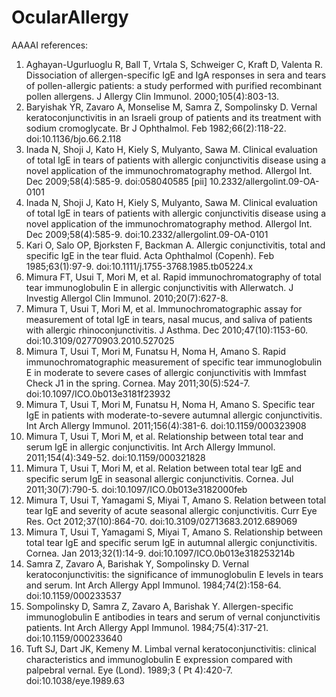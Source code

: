 # OcularAllergy
AAAAI references:
1.	Aghayan-Ugurluoglu R, Ball T, Vrtala S, Schweiger C, Kraft D, Valenta R. Dissociation of allergen-specific IgE and IgA responses in sera and tears of pollen-allergic patients: a study performed with purified recombinant pollen allergens. J Allergy Clin Immunol. 2000;105(4):803-13. 
2.	Baryishak YR, Zavaro A, Monselise M, Samra Z, Sompolinsky D. Vernal keratoconjunctivitis in an Israeli group of patients and its treatment with sodium cromoglycate. Br J Ophthalmol. Feb 1982;66(2):118-22. doi:10.1136/bjo.66.2.118
3.	Inada N, Shoji J, Kato H, Kiely S, Mulyanto, Sawa M. Clinical evaluation of total IgE in tears of patients with allergic conjunctivitis disease using a novel application of the immunochromatography method. Allergol Int. Dec 2009;58(4):585-9. doi:058040585 [pii] 10.2332/allergolint.09-OA-0101
4.	Inada N, Shoji J, Kato H, Kiely S, Mulyanto, Sawa M. Clinical evaluation of total IgE in tears of patients with allergic conjunctivitis disease using a novel application of the immunochromatography method. Allergol Int. Dec 2009;58(4):585-9. doi:10.2332/allergolint.09-OA-0101
5.	Kari O, Salo OP, Bjorksten F, Backman A. Allergic conjunctivitis, total and specific IgE in the tear fluid. Acta Ophthalmol (Copenh). Feb 1985;63(1):97-9. doi:10.1111/j.1755-3768.1985.tb05224.x
6.	Mimura FT, Usui T, Mori M, et al. Rapid immunochromatography of total tear immunoglobulin E in allergic conjunctivitis with Allerwatch. J Investig Allergol Clin Immunol. 2010;20(7):627-8. 
7.	Mimura T, Usui T, Mori M, et al. Immunochromatographic assay for measurement of total IgE in tears, nasal mucus, and saliva of patients with allergic rhinoconjunctivitis. J Asthma. Dec 2010;47(10):1153-60. doi:10.3109/02770903.2010.527025
8.	Mimura T, Usui T, Mori M, Funatsu H, Noma H, Amano S. Rapid immunochromatographic measurement of specific tear immunoglobulin E in moderate to severe cases of allergic conjunctivitis with Immfast Check J1 in the spring. Cornea. May 2011;30(5):524-7. doi:10.1097/ICO.0b013e3181f23932
9.	Mimura T, Usui T, Mori M, Funatsu H, Noma H, Amano S. Specific tear IgE in patients with moderate-to-severe autumnal allergic conjunctivitis. Int Arch Allergy Immunol. 2011;156(4):381-6. doi:10.1159/000323908
10.	Mimura T, Usui T, Mori M, et al. Relationship between total tear and serum IgE in allergic conjunctivitis. Int Arch Allergy Immunol. 2011;154(4):349-52. doi:10.1159/000321828
11.	Mimura T, Usui T, Mori M, et al. Relation between total tear IgE and specific serum IgE in seasonal allergic conjunctivitis. Cornea. Jul 2011;30(7):790-5. doi:10.1097/ICO.0b013e3182000feb
12.	Mimura T, Usui T, Yamagami S, Miyai T, Amano S. Relation between total tear IgE and severity of acute seasonal allergic conjunctivitis. Curr Eye Res. Oct 2012;37(10):864-70. doi:10.3109/02713683.2012.689069
13.	Mimura T, Usui T, Yamagami S, Miyai T, Amano S. Relationship between total tear IgE and specific serum IgE in autumnal allergic conjunctivitis. Cornea. Jan 2013;32(1):14-9. doi:10.1097/ICO.0b013e318253214b
14.	Samra Z, Zavaro A, Barishak Y, Sompolinsky D. Vernal keratoconjunctivitis: the significance of immunoglobulin E levels in tears and serum. Int Arch Allergy Appl Immunol. 1984;74(2):158-64. doi:10.1159/000233537
15.	Sompolinsky D, Samra Z, Zavaro A, Barishak Y. Allergen-specific immunoglobulin E antibodies in tears and serum of vernal conjunctivitis patients. Int Arch Allergy Appl Immunol. 1984;75(4):317-21. doi:10.1159/000233640
16.	Tuft SJ, Dart JK, Kemeny M. Limbal vernal keratoconjunctivitis: clinical characteristics and immunoglobulin E expression compared with palpebral vernal. Eye (Lond). 1989;3 ( Pt 4):420-7. doi:10.1038/eye.1989.63
